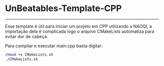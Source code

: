 # UnBeatables-Template-CPP

---

Esse template é útil para iniciar um projeto em CPP utilizando a NAOQI, a importação dela é complicada logo o arquivo CMakeLists automatiza para evitar dor de cabeça.

Para compilar e executar main.cpp basta digitar:

```bash
chmod +x CMakeLists.sh
./CMakeLists.sh
```
